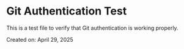 # Git Authentication Test

This is a test file to verify that Git authentication is working properly.

Created on: April 29, 2025
